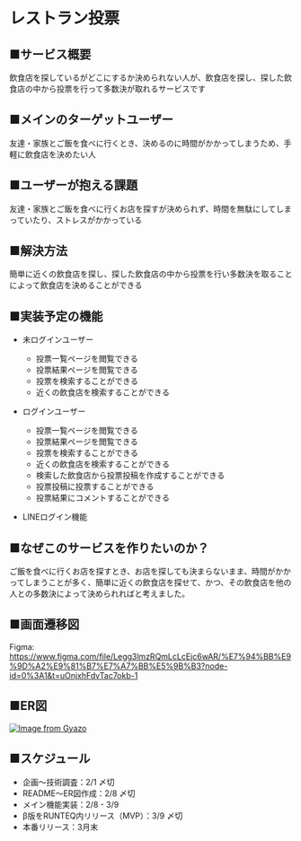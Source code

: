 # レストラン投票
## ■サービス概要
飲食店を探しているがどこにするか決められない人が、飲食店を探し、探した飲食店の中から投票を行って多数決が取れるサービスです

## ■メインのターゲットユーザー
友達・家族とご飯を食べに行くとき、決めるのに時間がかかってしまうため、手軽に飲食店を決めたい人

## ■ユーザーが抱える課題
友達・家族とご飯を食べに行くお店を探すが決められず、時間を無駄にしてしまっていたり、ストレスがかかっている

## ■解決方法
簡単に近くの飲食店を探し、探した飲食店の中から投票を行い多数決を取ることによって飲食店を決めることができる

## ■実装予定の機能
- 未ログインユーザー
  - 投票一覧ページを閲覧できる
  - 投票結果ページを閲覧できる
  - 投票を検索することができる
  - 近くの飲食店を検索することができる
- ログインユーザー
  - 投票一覧ページを閲覧できる
  - 投票結果ページを閲覧できる
  - 投票を検索することができる
  - 近くの飲食店を検索することができる
  - 検索した飲食店から投票投稿を作成することができる
  - 投票投稿に投票することができる
  - 投票結果にコメントすることができる

- LINEログイン機能

## ■なぜこのサービスを作りたいのか？
ご飯を食べに行くお店を探すとき、お店を探しても決まらないまま、時間がかかってしまうことが多く、簡単に近くの飲食店を探せて、かつ、その飲食店を他の人との多数決によって決められればと考えました。

## ■画面遷移図
Figma: https://www.figma.com/file/Legg3lmzRQmLcLcEjc6wAR/%E7%94%BB%E9%9D%A2%E9%81%B7%E7%A7%BB%E5%9B%B3?node-id=0%3A1&t=uOnjxhFdvTac7okb-1

## ■ER図
[![Image from Gyazo](https://i.gyazo.com/efde8d6ab760831206d1e1248c5309ff.png)](https://gyazo.com/efde8d6ab760831206d1e1248c5309ff)

## ■スケジュール
- 企画〜技術調査：2/1 〆切
- README〜ER図作成：2/8 〆切
- メイン機能実装：2/8 - 3/9
- β版をRUNTEQ内リリース（MVP）：3/9 〆切
- 本番リリース：3月末